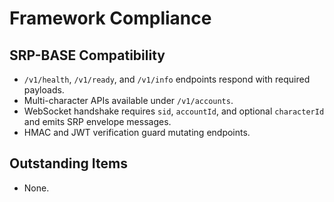 # Framework Compliance

## SRP-BASE Compatibility
- `/v1/health`, `/v1/ready`, and `/v1/info` endpoints respond with required payloads.
- Multi-character APIs available under `/v1/accounts`.
- WebSocket handshake requires `sid`, `accountId`, and optional `characterId` and emits SRP envelope messages.
- HMAC and JWT verification guard mutating endpoints.

## Outstanding Items
- None.
